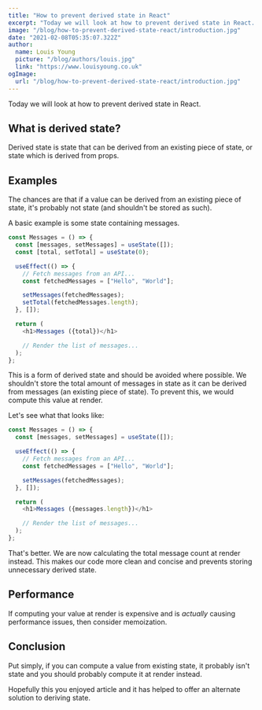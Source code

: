 ```yaml
---
title: "How to prevent derived state in React"
excerpt: "Today we will look at how to prevent derived state in React. Derived state is state that can be derived from an existing piece of state, or state which is derived from props."
image: "/blog/how-to-prevent-derived-state-react/introduction.jpg"
date: "2021-02-08T05:35:07.322Z"
author:
  name: Louis Young
  picture: "/blog/authors/louis.jpg"
  link: "https://www.louisyoung.co.uk"
ogImage:
  url: "/blog/how-to-prevent-derived-state-react/introduction.jpg"
---
```


Today we will look at how to prevent derived state in React.

## What is derived state?

Derived state is state that can be derived from an existing piece of state, or state which is derived from props.

## Examples

The chances are that if a value can be derived from an existing piece of state, it's probably not state (and shouldn't be stored as such).

A basic example is some state containing messages.

```js
const Messages = () => {
  const [messages, setMessages] = useState([]);
  const [total, setTotal] = useState(0);

  useEffect(() => {
    // Fetch messages from an API...
    const fetchedMessages = ["Hello", "World"];

    setMessages(fetchedMessages);
    setTotal(fetchedMessages.length);
  }, []);

  return (
    <h1>Messages ({total})</h1>

    // Render the list of messages...
  );
};
```

This is a form of derived state and should be avoided where possible. We shouldn't store the total amount of messages in state as it can be derived from messages (an existing piece of state). To prevent this, we would compute this value at render.

Let's see what that looks like:

```js
const Messages = () => {
  const [messages, setMessages] = useState([]);

  useEffect(() => {
    // Fetch messages from an API...
    const fetchedMessages = ["Hello", "World"];

    setMessages(fetchedMessages);
  }, []);

  return (
    <h1>Messages ({messages.length})</h1>

    // Render the list of messages...
  );
};
```

That's better. We are now calculating the total message count at render instead. This makes our code more clean and concise and prevents storing unnecessary derived state.

## Performance

If computing your value at render is expensive and is _actually_ causing performance issues, then consider memoization.

## Conclusion

Put simply, if you can compute a value from existing state, it probably isn't state and you should probably compute it at render instead.

Hopefully this you enjoyed article and it has helped to offer an alternate solution to deriving state.
